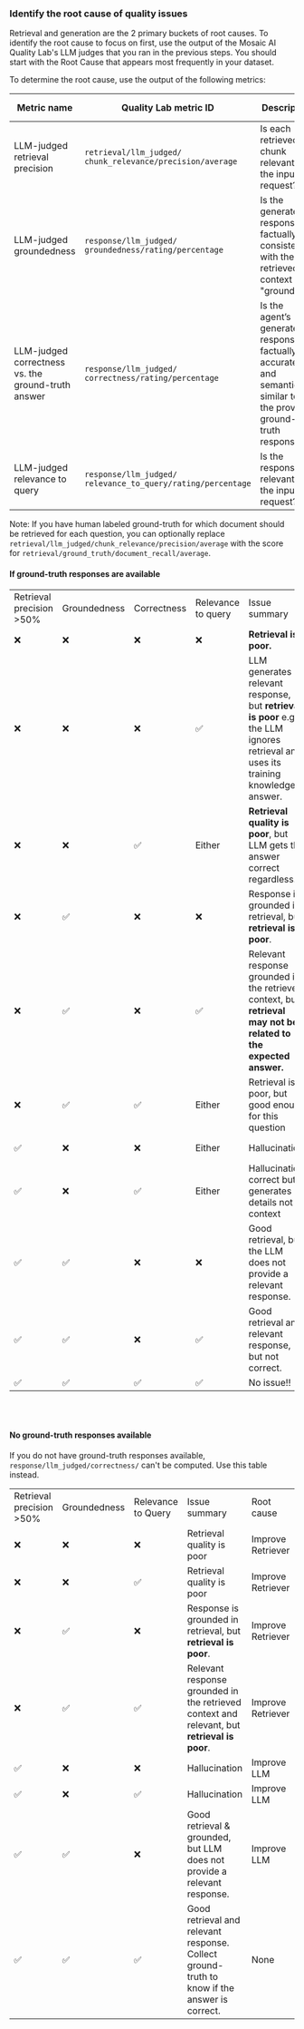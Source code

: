 ### Identify the root cause of quality issues

Retrieval and generation are the 2 primary buckets of root causes.  To identify the root cause to focus on first, use the output of the Mosaic AI Quality Lab's LLM judges that you ran in the previous steps.  You should start with the Root Cause that appears most frequently in your dataset.  

To determine the root cause, use the output of the following metrics:

| Metric name | Quality Lab metric ID | Description | More details |
|-----|-----|-----|-----|
| LLM-judged retrieval precision | `retrieval/llm_judged/ chunk_relevance/precision/average` | Is each retrieved chunk relevant to the input request? | [docs link]() | [cookbook link]() |
| LLM-judged groundedness | `response/llm_judged/ groundedness/rating/percentage` | Is the generated response is factually consistent with the retrieved context e.g., "grounded"? | [docs link]() | [cookbook link]() |
| LLM-judged correctness vs. the ground-truth answer | `response/llm_judged/ correctness/rating/percentage` | Is the agent’s generated response is factually accurate and semantically similar to the provided ground-truth response? | [docs link]() | [cookbook link]() |
| LLM-judged relevance to query | `response/llm_judged/ relevance_to_query/rating/percentage` | Is the response relevant to the input request? |[docs link]() | [cookbook link]() |

Note: If you have human labeled ground-truth for which document should be retrieved for each question, you can optionally replace `retrieval/llm_judged/chunk_relevance/precision/average` with the score for `retrieval/ground_truth/document_recall/average`.

#### If ground-truth responses are available


<table>
  
  <tr>
   <td>Retrieval precision >50% 
   </td>
   <td>Groundedness
   </td>
   <td>Correctness
   </td>
   <td>Relevance to query
   </td>
   <td>Issue summary
   </td>
   <td>Root cause
   </td>
   <td>Overall Rating
   </td>
  </tr>
  <tr>
   <td>❌
   </td>
   <td>❌
   </td>
   <td>❌
   </td>
   <td>❌
   </td>
   <td><strong>Retrieval is poor.</strong>
   </td>
   <td>Improve Retriever
   </td>
   <td>❌
   </td>
  </tr>
  <tr>
   <td>❌
   </td>
   <td>❌
   </td>
   <td>❌
   </td>
   <td>✅
   </td>
   <td>LLM generates relevant response, but <strong>retrieval is poor</strong> e.g., the LLM ignores retrieval and uses its training knowledge to answer.
   </td>
   <td>Improve Retriever
   </td>
   <td>❌
   </td>
  </tr>
  <tr>
   <td>❌
   </td>
   <td>❌
   </td>
   <td>✅
   </td>
   <td>Either
   </td>
   <td><strong>Retrieval quality is poor</strong>, but LLM gets the answer correct regardless.
   </td>
   <td>Improve Retriever
   </td>
   <td>❌
   </td>
  </tr>
  <tr>
   <td>❌
   </td>
   <td>✅
   </td>
   <td>❌
   </td>
   <td>❌
   </td>
   <td>Response is grounded in retrieval, but <strong>retrieval is poor</strong>.
   </td>
   <td>Improve Retriever
   </td>
   <td>❌
   </td>
  </tr>
  <tr>
   <td>❌
   </td>
   <td>✅
   </td>
   <td>❌
   </td>
   <td>✅
   </td>
   <td>Relevant response grounded in the retrieved context, but <strong>retrieval may not be related to the expected answer.</strong>
   </td>
   <td>Improve Retriever
   </td>
   <td>❌
   </td>
  </tr>
  <tr>
   <td>❌
   </td>
   <td>✅
   </td>
   <td>✅
   </td>
   <td>Either
   </td>
   <td>Retrieval is poor, but good enough for this question
   </td>
   <td>N/A
   </td>
   <td>✅
   </td>
  </tr>
  <tr>
   <td>✅
   </td>
   <td>❌
   </td>
   <td>❌
   </td>
   <td>Either
   </td>
   <td>Hallucination
   </td>
   <td>Improve LLM
   </td>
   <td>❌
   </td>
  </tr>
  <tr>
   <td>✅
   </td>
   <td>❌
   </td>
   <td>✅
   </td>
   <td>Either
   </td>
   <td>Hallucination, correct but generates details not in context
   </td>
   <td>Improve LLM
   </td>
   <td>❌
   </td>
  </tr>
  <tr>
   <td>✅
   </td>
   <td>✅
   </td>
   <td>❌
   </td>
   <td>❌
   </td>
   <td>Good retrieval, but the LLM does not provide a relevant response.
   </td>
   <td>Improve LLM
   </td>
   <td>❌
   </td>
  </tr>
  <tr>
   <td>✅
   </td>
   <td>✅
   </td>
   <td>❌
   </td>
   <td>✅
   </td>
   <td>Good retrieval and relevant response, but not correct.
   </td>
   <td>Improve LLM
   </td>
   <td>❌
   </td>
  </tr>
  <tr>
   <td>✅
   </td>
   <td>✅
   </td>
   <td>✅
   </td>
   <td>✅
   </td>
   <td>No issue!! 🎉
   </td>
   <td>N/A
   </td>
   <td>✅
   </td>
  </tr>
</table>

<br/>
<br/>


#### No ground-truth responses available

If you do not have ground-truth responses available, `response/llm_judged/correctness/` can't be computed.  Use this table instead.


<table>
  <tr>
   <td>Retrieval precision >50% 
   </td>
   <td>Groundedness
   </td>
   <td>Relevance to Query
   </td>
   <td>Issue summary
   </td>
   <td>Root cause
   </td>
   <td>Overall rating
   </td>
  </tr>
  <tr>
   <td>❌
   </td>
   <td>❌
   </td>
   <td>❌
   </td>
   <td>Retrieval quality is poor
   </td>
   <td>Improve Retriever
   </td>
   <td>❌
   </td>
  </tr>
  <tr>
   <td>❌
   </td>
   <td>❌
   </td>
   <td>✅
   </td>
   <td>Retrieval quality is poor
   </td>
   <td>Improve Retriever
   </td>
   <td>❌
   </td>
  </tr>
  <tr>
   <td>❌
   </td>
   <td>✅
   </td>
   <td>❌
   </td>
   <td>Response is grounded in retrieval, but <strong>retrieval is poor</strong>.
   </td>
   <td>Improve Retriever
   </td>
   <td>❌
   </td>
  </tr>
  <tr>
   <td>❌
   </td>
   <td>✅
   </td>
   <td>✅
   </td>
   <td>Relevant response grounded in the retrieved context and relevant, but <strong>retrieval is poor</strong>.
   </td>
   <td>Improve Retriever
   </td>
   <td>✅
   </td>
  </tr>
  <tr>
   <td>✅
   </td>
   <td>❌
   </td>
   <td>❌
   </td>
   <td>Hallucination
   </td>
   <td>Improve LLM
   </td>
   <td>❌
   </td>
  </tr>
  <tr>
   <td>✅
   </td>
   <td>❌
   </td>
   <td>✅
   </td>
   <td>Hallucination
   </td>
   <td>Improve LLM
   </td>
   <td>❌
   </td>
  </tr>
  <tr>
   <td>✅
   </td>
   <td>✅
   </td>
   <td>❌
   </td>
   <td>Good retrieval & grounded, but LLM does not provide a relevant response.
   </td>
   <td>Improve LLM
   </td>
   <td>❌
   </td>
  </tr>
  <tr>
   <td>✅
   </td>
   <td>✅
   </td>
   <td>✅
   </td>
   <td>Good retrieval and relevant response.  Collect ground-truth to know if the answer is correct.
   </td>
   <td>None
   </td>
   <td>✅
   </td>
  </tr>
</table>

<br/>
<br/>